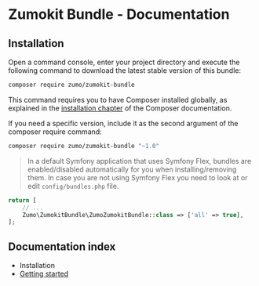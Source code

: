 # Zumokit Bundle - Documentation

## Installation

Open a command console, enter your project directory and execute the following command to download the latest stable version of this bundle:

```bash
composer require zumo/zumokit-bundle
```

This command requires you to have Composer installed globally, as explained in the [installation chapter](https://getcomposer.org/doc/00-intro.md) of the Composer documentation.

If you need a specific version, include it as the second argument of the composer require command:

```bash
composer require zumo/zumokit-bundle "~1.0"
```

> In a default Symfony application that uses Symfony Flex, bundles are enabled/disabled automatically for you when installing/removing them. In case you are not using Symfony Flex you need to look at or edit `config/bundles.php` file.

```php
return [
    // ...
    Zumo\ZumokitBundle\ZumoZumokitBundle::class => ['all' => true],
];
```

## Documentation index

- Installation
- [Getting started](getting-started.md)
